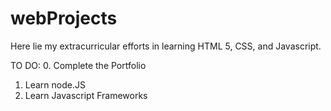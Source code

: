 # webProjects

Here lie my extracurricular efforts in learning HTML 5, CSS, and Javascript.

TO DO:
0. Complete the Portfolio
1. Learn node.JS
2. Learn Javascript Frameworks 
